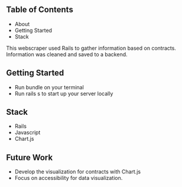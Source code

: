 
## Table of Contents
- About
- Getting Started
- Stack

This webscraper used Rails to gather information based on contracts.
Information was cleaned and saved to a backend.

## Getting Started
- Run bundle on your terminal
- Run rails s to start up your server locally

## Stack
- Rails 
- Javascript
- Chart.js

## Future Work
- Develop the visualization for contracts with Chart.js
- Focus on accessibility for data visualization.
